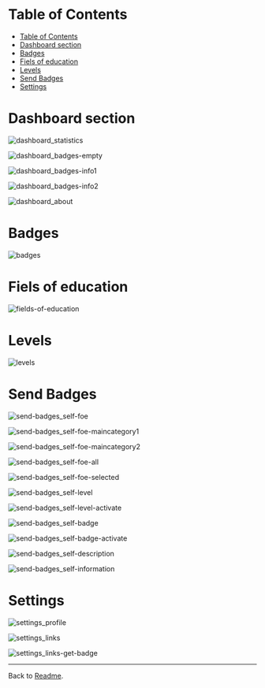 # Table of Contents

<!-- TOC depthFrom:1 depthTo:6 withLinks:1 updateOnSave:1 orderedList:0 -->

- [Table of Contents](#table-of-contents)
- [Dashboard section](#dashboard-section)
- [Badges](#badges)
- [Fiels of education](#fiels-of-education)
- [Levels](#levels)
- [Send Badges](#send-badges)
- [Settings](#settings)

<!-- /TOC -->

# Dashboard section

![dashboard_statistics](../readme-assets/dashboard_statistics.png "Dashboard statistics")

![dashboard_badges-empty](../readme-assets/dashboard_badges-empty.png "Dashboard new installation")

![dashboard_badges-info1](../readme-assets/dashboard_badges-info1.png "Dashboard info")

![dashboard_badges-info2](../readme-assets/dashboard_badges-Info2.png "Dashboard: info")

![dashboard_about](../readme-assets/dashboard_about.png "Dashboard: about")

# Badges

![badges](../readme-assets/badges.png "Badges")

# Fiels of education

![fields-of-education](../readme-assets/fields-of-education.png "Fields of education")

# Levels

![levels](../readme-assets/levels.png "levels")

# Send Badges

![send-badges_self-foe](../readme-assets/send-badges_self-foe.png "Send Badges: FOE")

![send-badges_self-foe-maincategory1](../readme-assets/send-badges_self-foe-maincategory1.png "Send Badges: Main category 1 FOE")

![send-badges_self-foe-maincategory2](../readme-assets/send-badges_self-foe-maincategory2.png "Send Badges: Main category 2 FOE")

![send-badges_self-foe-all](../readme-assets/send-badges_self-foe-all.png "Send Badges: all FOE")

![send-badges_self-foe-selected](../readme-assets/send-badges_self-foe-selected.png "Send Badges: FOE selected")

![send-badges_self-level](../readme-assets/send-badges_self-level.png "Send Badges: levels")

![send-badges_self-level-activate](../readme-assets/send-badges_self-level-activate.png "Send Badges: level selected")

![send-badges_self-badge](../readme-assets/send-badges_self-badge.png "Send Badges: available badges")

![send-badges_self-badge-activate](../readme-assets/send-badges_self-badge-selected.png "Send Badges: badge selected")

![send-badges_self-description](../readme-assets/send-badges_self-description.png "Send Badges: description")

![send-badges_self-information](../readme-assets/send-badges_self-information.png "Send Badges: information")


# Settings
![settings_profile](../readme-assets/settings_profile.png "Settings: profile")

![settings_links](../readme-assets/settings_links.png "Settings: links")

![settings_links-get-badge](../readme-assets/settings_links-get-badge.png "Settings: selected page")


---
Back to [Readme](../README.md).
